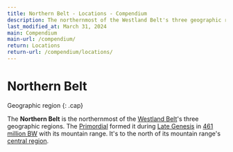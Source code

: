 ```yaml
---
title: Northern Belt - Locations - Compendium
description: The northernmost of the Westland Belt's three geographic regions
last_modified_at: March 31, 2024
main: Compendium
main-url: /compendium/
return: Locations
return-url: /compendium/locations/
---
```


# Northern Belt
Geographic region
{: .cap}

The **Northern Belt** is the northernmost of the [Westland Belt](/compendium/locations/westland-belt/)'s three geographic regions. The [Primordial](/compendium/creatures/primordial/) formed it during [Late Genesis](/compendium/events/genesis/#late-genesis) in [461 million BW](/compendium/events/genesis/#461-million-bw) with its mountain range. It's to the north of its mountain range's [central region](/compendium/locations/central-belt/).